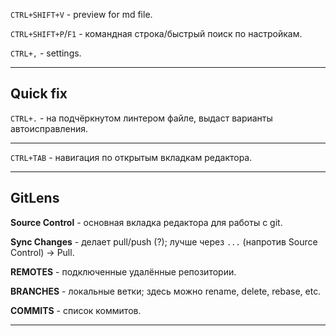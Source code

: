 `CTRL+SHIFT+V` - preview for md file.

`CTRL+SHIFT+P`/`F1` - командная строка/быстрый поиск по настройкам.

`CTRL+,` - settings.

___

## Quick fix

`CTRL+.` - на подчёркнутом линтером файле, выдаст варианты автоисправления.

___

`CTRL+TAB` - навигация по открытым вкладкам редактора.

___

## GitLens

**Source Control** - основная вкладка редактора для работы с git.

**Sync Changes** - делает pull/push (?); лучше через `...` (напротив Source Control) -> Pull.

**REMOTES** - подключенные удалённые репозитории.

**BRANCHES** - локальные ветки; здесь можно rename, delete, rebase, etc.

**COMMITS** - список коммитов.

___

